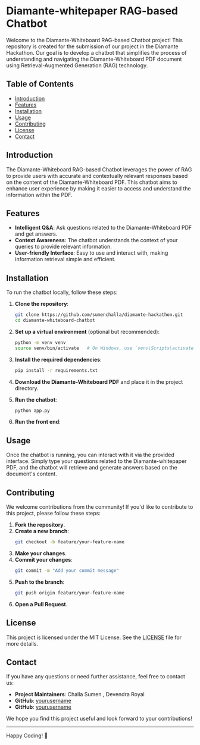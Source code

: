 # Diamante-whitepaper RAG-based Chatbot

Welcome to the Diamante-Whiteboard RAG-based Chatbot project! This repository is created for the submission of our project in the Diamante Hackathon. Our goal is to develop a chatbot that simplifies the process of understanding and navigating the Diamante-Whiteboard PDF document using Retrieval-Augmented Generation (RAG) technology.

## Table of Contents
- [Introduction](#introduction)
- [Features](#features)
- [Installation](#installation)
- [Usage](#usage)
- [Contributing](#contributing)
- [License](#license)
- [Contact](#contact)

## Introduction
The Diamante-Whiteboard RAG-based Chatbot leverages the power of RAG to provide users with accurate and contextually relevant responses based on the content of the Diamante-Whiteboard PDF. This chatbot aims to enhance user experience by making it easier to access and understand the information within the PDF.

## Features
- **Intelligent Q&A**: Ask questions related to the Diamante-Whiteboard PDF and get answers.
- **Context Awareness**: The chatbot understands the context of your queries to provide relevant information.
- **User-friendly Interface**: Easy to use and interact with, making information retrieval simple and efficient.

## Installation
To run the chatbot locally, follow these steps:

1. **Clone the repository**:
    ```bash
    git clone https://github.com/sumenchalla/diamante-hackathon.git
    cd diamante-whiteboard-chatbot
    ```

2. **Set up a virtual environment** (optional but recommended):
    ```bash
    python -m venv venv
    source venv/bin/activate   # On Windows, use `venv\Scripts\activate`
    ```

3. **Install the required dependencies**:
    ```bash
    pip install -r requirements.txt
    ```

4. **Download the Diamante-Whiteboard PDF** and place it in the project directory.

5. **Run the chatbot**:
    ```bash
    python app.py
    ```
5. **Run the front end**:

## Usage
Once the chatbot is running, you can interact with it via the provided interface. Simply type your questions related to the Diamante-whitepaper PDF, and the chatbot will retrieve and generate answers based on the document's content.

## Contributing
We welcome contributions from the community! If you'd like to contribute to this project, please follow these steps:

1. **Fork the repository**.
2. **Create a new branch**:
    ```bash
    git checkout -b feature/your-feature-name
    ```
3. **Make your changes**.
4. **Commit your changes**:
    ```bash
    git commit -m "Add your commit message"
    ```
5. **Push to the branch**:
    ```bash
    git push origin feature/your-feature-name
    ```
6. **Open a Pull Request**.

## License
This project is licensed under the MIT License. See the [LICENSE](LICENSE) file for more details.

## Contact
If you have any questions or need further assistance, feel free to contact us:

- **Project Maintainers**: Challa Sumen , Devendra Royal
- **GitHub**: [yourusername](https://github.com/sumenchalla)
- **GitHub**: [yourusername](https://github.com/0xdev02)

We hope you find this project useful and look forward to your contributions!

---

Happy Coding! 🚀
